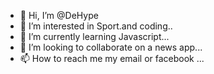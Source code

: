 - 👋 Hi, I’m @DeHype
- 👀 I’m interested in Sport.and coding..
- 🌱 I’m currently learning Javascript...
- 💞️ I’m looking to collaborate on a news app...
- 📫 How to reach me my email or facebook ...

<!---
DeHype/DeHype is a ✨ special ✨ repository because its `README.md` (this file) appears on your GitHub profile.
You can click the Preview link to take a look at your changes.
--->

